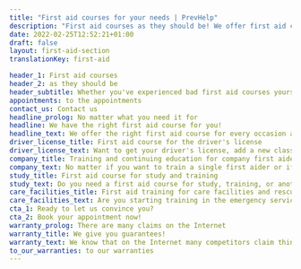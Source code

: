 ```yaml
---
title: "First aid courses for your needs | PrevHelp"
description: "First aid courses as they should be! We offer first aid courses for your driver's license, company, and individual needs."
date: 2022-02-25T12:52:21+01:00
draft: false
layout: first-aid-section
translationKey: first-aid

header_1: First aid courses
header_2: as they should be
header_subtitle: Whether you've experienced bad first aid courses yourself in recent years or have <i>only</i> heard about them, we will improve your experience!
appointments: to the appointments
contact_us: Contact us
headline_prolog: No matter what you need it for
headline: We have the right first aid course for you!
headline_text: We offer the right first aid course for every occasion and every need. We offer each course format on our premises or, if desired, at your location.
driver_license_title: First aid course for the driver's license
driver_license_text: Want to get your driver's license, add a new class or get it back? We have the first aid course you need! In just one day and a few hours, but a lot of fun.
company_title: Training and continuing education for company first aiders
company_text: No matter if you want to train a single first aider or if you want to educate a whole group of your employees. We are recognized by the BGs and UKs and bill them directly.
study_title: First aid course for study and training
study_text: Do you need a first aid course for study, training, or another kind of exam? You are a diver or doing your JuLeiCa? Then you are right with us!
care_facilities_title: First aid training for care facilities and rescue
care_facilities_text: Are you starting training in the emergency services? Do you work in a nursing service or a care facility for elderly people? Of course, we also offer courses according to MDK specifications.
cta_1: Ready to let us convince you?
cta_2: Book your appointment now!
warranty_prolog: There are many claims on the Internet
warranty_title: We give you guarantees!
warranty_text: We know that on the Internet many competitors claim things that aren't (or can't) be kept. And because we mean what we say, we guarantee your learning success.
to_our_warranties: to our warranties
---
```

